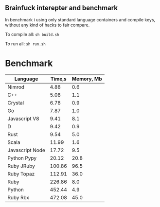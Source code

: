 Brainfuck interepter and benchmark
----------------------------------

In benchmark i using only standard language containers and compile keys, without any kind of hacks to fair compare.

To compile all: `sh build.sh`

To run all: `sh run.sh`

# Benchmark

| Language        | Time,s  | Memory, Mb |
| --------------- | ------- | ---------- |
| Nimrod          | 4.88    | 0.6        |
| C++             | 5.08    | 1.1        |
| Crystal         | 6.78    | 0.9        |
| Go              | 7.87    | 1.0        |
| Javascript V8   | 9.41    | 8.1        |
| D               | 9.42    | 0.9        |
| Rust            | 9.54    | 5.0        |
| Scala           | 11.99   | 1.6        |
| Javascript Node | 17.72   | 9.5        |
| Python Pypy     | 20.12   | 20.8       |
| Ruby JRuby      | 100.86  | 96.5       |
| Ruby Topaz      | 112.91  | 36.0       |
| Ruby            | 226.86  | 8.0        |
| Python          | 452.44  | 4.9        |
| Ruby Rbx        | 472.08  | 45.0       |
